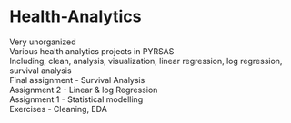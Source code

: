 # Health-Analytics
Very unorganized \
Various health analytics projects in PYRSAS \
Including, clean, analysis, visualization, linear regression, log regression, survival analysis \
Final assignment - Survival Analysis \
Assignment 2 - Linear & log Regression \
Assignment 1 - Statistical modelling \
Exercises - Cleaning, EDA
